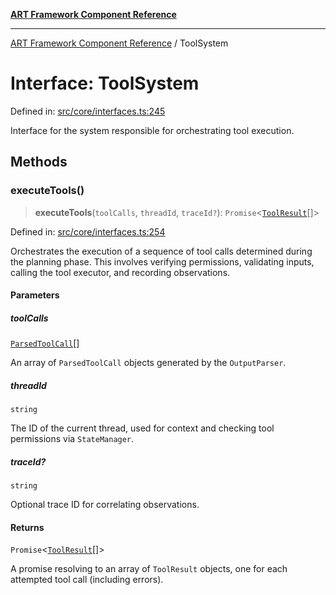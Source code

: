 [**ART Framework Component Reference**](../README.md)

***

[ART Framework Component Reference](../README.md) / ToolSystem

# Interface: ToolSystem

Defined in: [src/core/interfaces.ts:245](https://github.com/hashangit/ART/blob/fe46dfaaacd3f198d9540925c3184fcab0f9c813/src/core/interfaces.ts#L245)

Interface for the system responsible for orchestrating tool execution.

## Methods

### executeTools()

> **executeTools**(`toolCalls`, `threadId`, `traceId?`): `Promise`\<[`ToolResult`](ToolResult.md)[]\>

Defined in: [src/core/interfaces.ts:254](https://github.com/hashangit/ART/blob/fe46dfaaacd3f198d9540925c3184fcab0f9c813/src/core/interfaces.ts#L254)

Orchestrates the execution of a sequence of tool calls determined during the planning phase.
This involves verifying permissions, validating inputs, calling the tool executor, and recording observations.

#### Parameters

##### toolCalls

[`ParsedToolCall`](ParsedToolCall.md)[]

An array of `ParsedToolCall` objects generated by the `OutputParser`.

##### threadId

`string`

The ID of the current thread, used for context and checking tool permissions via `StateManager`.

##### traceId?

`string`

Optional trace ID for correlating observations.

#### Returns

`Promise`\<[`ToolResult`](ToolResult.md)[]\>

A promise resolving to an array of `ToolResult` objects, one for each attempted tool call (including errors).
